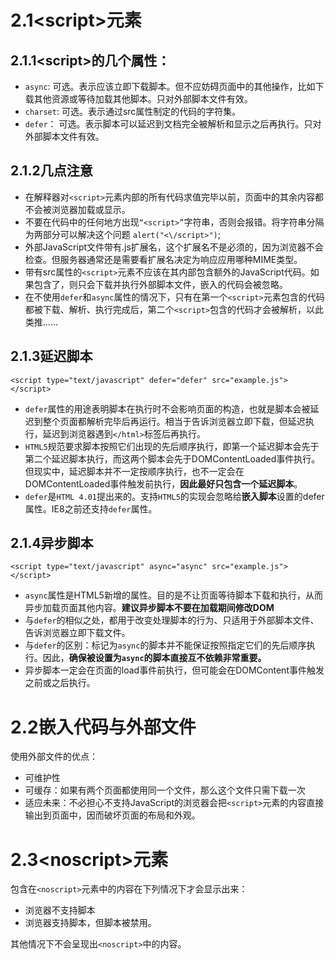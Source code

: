 # 2.1&lt;script>元素
## 2.1.1&lt;script>的几个属性：

* `async`: 可选。表示应该立即下载脚本。但不应妨碍页面中的其他操作，比如下载其他资源或等待加载其他脚本。只对外部脚本文件有效。
* `charset`: 可选。表示通过src属性制定的代码的字符集。
* `defer`： 可选。表示脚本可以延迟到文档完全被解析和显示之后再执行。只对外部脚本文件有效。

## 2.1.2几点注意
* 在解释器对`<script>`元素内部的所有代码求值完毕以前，页面中的其余内容都不会被浏览器加载或显示。<br>
* 不要在代码中的任何地方出现`“<script>”`字符串，否则会报错。将字符串分隔为两部分可以解决这个问题
`alert("<\/script>")`;<br>
* 外部JavaScript文件带有.js扩展名，这个扩展名不是必须的，因为浏览器不会检查。但服务器通常还是需要看扩展名决定为响应应用哪种MIME类型。<br>
* 带有src属性的`<script>`元素不应该在其内部包含额外的JavaScript代码。如果包含了，则只会下载并执行外部脚本文件，嵌入的代码会被忽略。
* 在不使用`defer`和`async`属性的情况下，只有在第一个`<script>`元素包含的代码都被下载、解析、执行完成后，第二个`<script>`包含的代码才会被解析，以此类推......

## 2.1.3延迟脚本
`<script type="text/javascript" defer="defer" src="example.js"></script>`<br>

* `defer`属性的用途表明脚本在执行时不会影响页面的构造，也就是脚本会被延迟到整个页面都解析完毕后再运行。相当于告诉浏览器立即下载，但延迟执行，延迟到浏览器遇到`</html>`标签后再执行。<br>
* `HTML5`规范要求脚本按照它们出现的先后顺序执行，即第一个延迟脚本会先于第二个延迟脚本执行，而这两个脚本会先于DOMContentLoaded事件执行。但现实中，延迟脚本并不一定按顺序执行，也不一定会在DOMContentLoaded事件触发前执行，**因此最好只包含一个延迟脚本**。<br>
* `defer`是`HTML 4.01`提出来的。支持`HTML5`的实现会忽略给**嵌入脚本**设置的defer属性。IE8之前还支持`defer`属性。

## 2.1.4异步脚本
`<script type="text/javascript" async="async" src="example.js"></script>`<br>

* `async`属性是HTML5新增的属性。目的是不让页面等待脚本下载和执行，从而异步加载页面其他内容。**建议异步脚本不要在加载期间修改DOM**<br>
* 与`defer`的相似之处，都用于改变处理脚本的行为、只适用于外部脚本文件、告诉浏览器立即下载文件。<br>
* 与`defer`的区别：标记为`async`的脚本并不能保证按照指定它们的先后顺序执行。因此，**确保被设置为`async`的脚本直接互不依赖非常重要。**<br>
* 异步脚本一定会在页面的load事件前执行，但可能会在DOMContent事件触发之前或之后执行。

# 2.2嵌入代码与外部文件
使用外部文件的优点：<br>

* 可维护性
* 可缓存：如果有两个页面都使用同一个文件，那么这个文件只需下载一次
* 适应未来：不必担心不支持JavaScript的浏览器会把`<script>`元素的内容直接输出到页面中，因而破坏页面的布局和外观。

# 2.3&lt;noscript>元素
包含在`<noscript>`元素中的内容在下列情况下才会显示出来：

* 浏览器不支持脚本
* 浏览器支持脚本，但脚本被禁用。<br>

其他情况下不会呈现出`<noscript>`中的内容。




